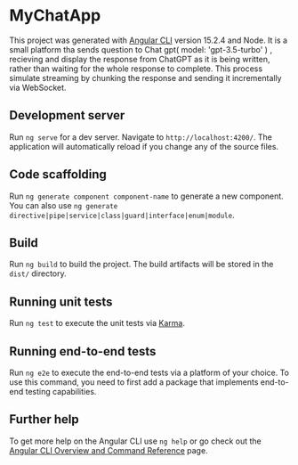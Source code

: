 # MyChatApp

This project was generated with [Angular CLI](https://github.com/angular/angular-cli) version 15.2.4 and Node. It is a small platform tha sends question to Chat gpt( model: 'gpt-3.5-turbo' ) , recieving and display the response from ChatGPT as it is being written, rather than waiting for the whole response to complete. This process simulate streaming by chunking the response and sending it incrementally via WebSocket.

## Development server

Run `ng serve` for a dev server. Navigate to `http://localhost:4200/`. The application will automatically reload if you change any of the source files.

## Code scaffolding

Run `ng generate component component-name` to generate a new component. You can also use `ng generate directive|pipe|service|class|guard|interface|enum|module`.

## Build

Run `ng build` to build the project. The build artifacts will be stored in the `dist/` directory.

## Running unit tests

Run `ng test` to execute the unit tests via [Karma](https://karma-runner.github.io).

## Running end-to-end tests

Run `ng e2e` to execute the end-to-end tests via a platform of your choice. To use this command, you need to first add a package that implements end-to-end testing capabilities.

## Further help

To get more help on the Angular CLI use `ng help` or go check out the [Angular CLI Overview and Command Reference](https://angular.io/cli) page.
